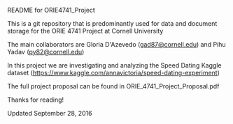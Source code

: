 README for ORIE4741_Project

This is a git repository that is predominantly used for data and 
document storage for the ORIE 4741 Project at Cornell University

The main collaborators are Gloria D'Azevedo (gad87@cornell.edu) and
Pihu Yadav (py82@cornell.edu)

In this project we are investigating and analyzing the Speed Dating Kaggle dataset
(https://www.kaggle.com/annavictoria/speed-dating-experiment)

The full project proposal can be found in ORIE_4741_Project_Proposal.pdf

Thanks for reading!

Updated September 28, 2016